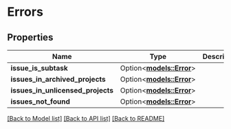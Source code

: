# Errors

## Properties

Name | Type | Description | Notes
------------ | ------------- | ------------- | -------------
**issue_is_subtask** | Option<[**models::Error**](Error.md)> |  | [optional]
**issues_in_archived_projects** | Option<[**models::Error**](Error.md)> |  | [optional]
**issues_in_unlicensed_projects** | Option<[**models::Error**](Error.md)> |  | [optional]
**issues_not_found** | Option<[**models::Error**](Error.md)> |  | [optional]

[[Back to Model list]](../README.md#documentation-for-models) [[Back to API list]](../README.md#documentation-for-api-endpoints) [[Back to README]](../README.md)


